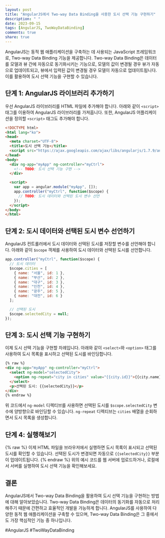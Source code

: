 ```yaml
---
layout: post
title: "AngularJS에서 Two-way Data Binding을 사용한 도시 선택 기능 구현하기"
description: " "
date: 2023-09-15
tags: [AngularJS, TwoWayDataBinding]
comments: true
share: true
---
```


AngularJS는 동적 웹 애플리케이션을 구축하는 데 사용되는 JavaScript 프레임워크로, Two-way Data Binding 기능을 제공합니다. Two-way Data Binding은 데이터를 모델과 뷰 간에 자동으로 동기화시키는 기능으로, 모델의 값이 변경될 경우 뷰가 자동으로 업데이트되고, 뷰에서 입력된 값이 변경될 경우 모델이 자동으로 업데이트됩니다. 이를 활용하여 도시 선택 기능을 구현할 수 있습니다.

## 단계 1: AngularJS 라이브러리 추가하기

우선 AngularJS 라이브러리를 HTML 파일에 추가해야 합니다. 아래와 같이 `<script>` 태그를 이용하여 AngularJS 라이브러리를 가져옵니다. 또한, AngularJS 어플리케이션을 정의할 `<script>` 태그도 추가해야 합니다.

```html
<!DOCTYPE html>
<html lang="ko">
<head>
  <meta charset="UTF-8">
  <title>도시 선택 기능</title>
  <script src="https://ajax.googleapis.com/ajax/libs/angularjs/1.7.9/angular.min.js"></script>
</head>
<body>
  <div ng-app="myApp" ng-controller="myCtrl">
    <!-- TODO: 도시 선택 기능 구현 -->
  </div>

  <script>
    var app = angular.module("myApp", []);
    app.controller("myCtrl", function($scope) {
      // TODO: 도시 데이터와 선택된 도시 변수 선언
    });
  </script>
</body>
</html>
```

## 단계 2: 도시 데이터와 선택된 도시 변수 선언하기

AngularJS 컨트롤러에서 도시 데이터와 선택된 도시를 저장할 변수를 선언해야 합니다. 아래와 같이 `$scope` 객체를 사용하여 도시 데이터와 선택된 도시를 선언합니다.

```javascript
app.controller("myCtrl", function($scope) {
  // 도시 데이터
  $scope.cities = [
    { name: "서울", id: 1 },
    { name: "부산", id: 2 },
    { name: "대구", id: 3 },
    { name: "인천", id: 4 },
    { name: "광주", id: 5 },
    { name: "대전", id: 6 }
  ];

  // 선택된 도시
  $scope.selectedCity = null;
});
```

## 단계 3: 도시 선택 기능 구현하기

이제 도시 선택 기능을 구현할 차례입니다. 아래와 같이 `<select>`와 `<option>` 태그를 사용하여 도시 목록을 표시하고 선택된 도시를 바인딩합니다.

```html
{% raw %}
<div ng-app="myApp" ng-controller="myCtrl">
  <select ng-model="selectedCity">
    <option ng-repeat="city in cities" value="{{city.id}}">{{city.name}}</option>
  </select>
  <p>선택된 도시: {{selectedCity}}</p>
</div>
{% endraw %}
```

위 코드에서 `ng-model` 디렉티브를 사용하면 선택된 도시를 `$scope.selectedCity` 변수에 양방향으로 바인딩할 수 있습니다. `ng-repeat` 디렉티브는 `cities` 배열을 순회하면서 도시 목록을 생성합니다.

## 단계 4: 실행해보기
{% raw %}
이제 HTML 파일을 브라우저에서 실행하면 도시 목록이 표시되고 선택된 도시를 확인할 수 있습니다. 선택된 도시가 변경되면 자동으로 `{{selectedCity}}` 부분이 업데이트됩니다.
{% endraw %}
위의 예시 코드를 웹 서버에 업로드하거나, 로컬에서 서버를 실행하여 도시 선택 기능을 확인해보세요.

## 결론

AngularJS에서 Two-way Data Binding을 활용하여 도시 선택 기능을 구현하는 방법에 대해 알아보았습니다. Two-way Data Binding은 데이터의 동기화를 자동으로 처리해주기 때문에 간편하고 효율적인 개발을 가능하게 합니다. AngularJS를 사용하여 다양한 동적 웹 애플리케이션을 구축할 수 있으며, Two-way Data Binding은 그 중에서도 가장 핵심적인 기능 중 하나입니다.

#AngularJS #TwoWayDataBinding
